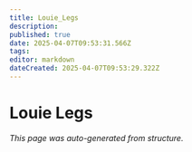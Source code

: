 ```yaml
---
title: Louie_Legs
description: 
published: true
date: 2025-04-07T09:53:31.566Z
tags: 
editor: markdown
dateCreated: 2025-04-07T09:53:29.322Z
---
```


# Louie Legs

*This page was auto-generated from structure.*